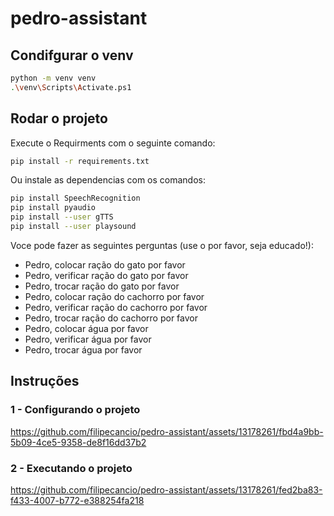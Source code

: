 # pedro-assistant


## Condifgurar o venv

```bash
python -m venv venv
.\venv\Scripts\Activate.ps1
```

## Rodar o projeto
Execute o Requirments com o seguinte comando:

```bash
pip install -r requirements.txt
```

Ou instale as dependencias com os comandos:

```bash
pip install SpeechRecognition
pip install pyaudio
pip install --user gTTS
pip install --user playsound
```

Voce pode fazer as seguintes perguntas (use o por favor, seja educado!):
- Pedro, colocar ração do gato por favor
- Pedro, verificar ração do gato por favor
- Pedro, trocar ração do gato por favor
- Pedro, colocar ração do cachorro por favor
- Pedro, verificar ração do cachorro por favor
- Pedro, trocar ração do cachorro por favor
- Pedro, colocar água por favor
- Pedro, verificar água por favor
- Pedro, trocar água por favor

## Instruções

### 1 - Configurando o projeto
https://github.com/filipecancio/pedro-assistant/assets/13178261/fbd4a9bb-5b09-4ce5-9358-de8f16dd37b2

### 2 - Executando o projeto
https://github.com/filipecancio/pedro-assistant/assets/13178261/fed2ba83-f433-4007-b772-e388254fa218


